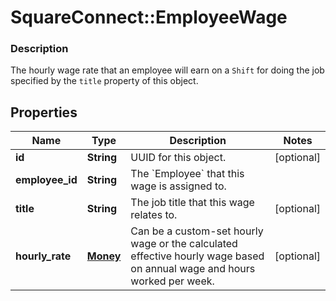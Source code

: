 # SquareConnect::EmployeeWage

### Description

The hourly wage rate that an employee will earn on a `Shift` for doing the job specified by the `title` property of this object.

## Properties
Name | Type | Description | Notes
------------ | ------------- | ------------- | -------------
**id** | **String** | UUID for this object. | [optional] 
**employee_id** | **String** | The &#x60;Employee&#x60; that this wage is assigned to. | 
**title** | **String** | The job title that this wage relates to. | [optional] 
**hourly_rate** | [**Money**](Money.md) | Can be a custom-set hourly wage or the calculated effective hourly wage based on annual wage and hours worked per week. | [optional] 


